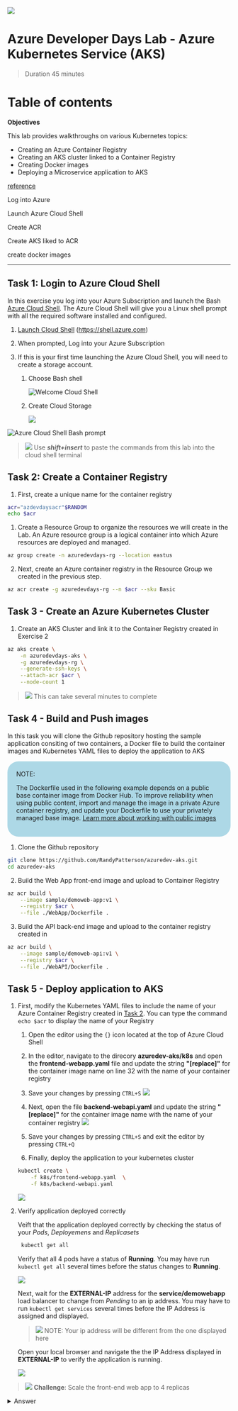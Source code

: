 
<style>
.note {
  border-radius: 25px;
  background: lightblue;
  padding: 20px;
  margin: 15px 0 15px 0
}
</style>


![](media/image_header.png)
# Azure Developer Days Lab - Azure Kubernetes Service (AKS)
>Duration 45 minutes

# Table of contents 


**Objectives**

This lab provides walkthroughs on various Kubernetes topics:  

  - Creating an Azure Container Registry
  - Creating an AKS cluster linked to a Container Registry
  - Creating Docker images
  - Deploying a Microservice application to AKS

[reference](https://docs.microsoft.com/en-us/azure/container-registry/container-registry-quickstart-task-cli)

Log into Azure

Launch Azure Cloud Shell 

Create ACR

Create AKS liked to ACR

create docker images

---
## Task 1: Login to Azure Cloud Shell
In this exercise you log into your Azure Subscription and launch the Bash [Azure Cloud Shell](https://docs.microsoft.com/en-us/azure/cloud-shell/overview). The Azure Cloud Shell will give you a Linux shell prompt with all the required software installed and configured.  

1. [Launch Cloud Shell](https://shell.azure.com)  (https://shell.azure.com)
1. When prompted, Log into your Azure Subscription 
1. If this is your first time launching the Azure Cloud Shell, you will need to create a storage account. 

    1. Choose Bash shell

        ![Welcome Cloud Shell](media/image-1.png) 
    
    1. Create Cloud Storage
    
        ![](/media/image-2.png)    

![](media/image-3.png "Azure Cloud Shell Bash prompt")
>![](media/idea.png) Use ***shift+insert*** to paste the commands from this lab into the cloud shell terminal

## Task 2: Create a Container Registry 

1. First, create a unique name for the container registry 
```bash
acr="azdevdaysacr"$RANDOM
echo $acr
```


1. Create a Resource Group to organize the resources we will create in the Lab.  An Azure resource group is a logical container into which Azure resources are deployed and managed.

```bash
az group create -n azuredevdays-rg --location eastus
```

2. Next, create an Azure container registry in the Resource Group we created in the previous step.

```bash 
az acr create -g azuredevdays-rg --n $acr --sku Basic
```

## Task 3 - Create an Azure Kubernetes Cluster 

1. Create an AKS Cluster and link it to the Container Registry created in Exercise 2

```bash 
az aks create \
    -n azuredevdays-aks \
    -g azuredevdays-rg \
    --generate-ssh-keys \
    --attach-acr $acr \
    --node-count 1
```
>![](media/idea.png) This can take several minutes to complete 



## Task 4 - Build and Push images
In this task you will clone the Github repository hosting the sample application consiting of two containers, a Docker file to build the container images and Kubernetes YAML files to deploy the application to AKS


<article class="note">
NOTE:

The Dockerfile used in the following example depends on a public base container image from Docker Hub. To improve reliability when using public content, import and manage the image in a private Azure container registry, and update your Dockerfile to use your privately managed base image. <a href="https://docs.microsoft.com/en-us/azure/container-registry/buffer-gate-public-content">Learn more about working with public images</a>
</article>


1. Clone the Github repository

```bash
git clone https://github.com/RandyPatterson/azuredev-aks.git
cd azuredev-aks
```

2. Build the Web App front-end image and upload to Container Registry
```bash
az acr build \
    --image sample/demoweb-app:v1 \
    --registry $acr \
    --file ./WebApp/Dockerfile .
```

3. Build the API back-end image and upload to the container registry created in 
```bash
az acr build \
    --image sample/demoweb-api:v1 \
    --registry $acr \
    --file ./WebAPI/Dockerfile .
```
## Task 5 - Deploy application to AKS

1. First, modify the Kubernetes YAML files to include the name of your Azure Container Registry created in [Task 2](#task-2-create-a-container-registry). You can type the command ``` echo $acr ``` to display the name of your Registry

    1. Open the editor using the ```{}``` icon located at the top of Azure Cloud Shell
    1. In the editor, navigate to the direcory **azuredev-aks/k8s** and open the **frontend-webapp.yaml** file and update the string **"[replace]"** for the container image name on line 32 with the name of your container registry 
    1. Save your changes by pressing ```CTRL+S```
    ![](media/image-4.png)

    1. Next, open the file **backend-webapi.yaml** and update the string **"[replace]"** for the container image name with the name of your container registry 
    ![](media/image-5.png)

    1. Save your changes by pressing ```CTRL+S``` and exit the editor by pressing ```CTRL+Q```

    1. Finally, deploy the application to your kubernetes cluster 

    ```bash
    kubectl create \
        -f k8s/frontend-webapp.yaml  \
        -f k8s/backend-webapi.yaml
    ```
    ![](media/image-6.png)

1. Verify application deployed correctly 

    Veift that the application deployed correctly by checking the status of your *Pods*, *Deployemens* and *Replicasets*
    ```bash
     kubectl get all
    ```

    Verify that all 4 pods have a status of **Running**. You may have run ```kubectl get all``` several times before the status changes to **Running**.  
    
    ![](media/image-7.png)

    Next, wait for the **EXTERNAL-IP** address for the **service/demowebapp** load balancer to change from *Pending* to an ip address.  You may have to run ```kubectl get services``` several times before the IP Address is assigned and displayed.  

    >![](media/idea.png) NOTE: Your ip address will be different from the one displayed here

    Open your local browser and navigate the the IP Address displayed in **EXTERNAL-IP** to verify the application is running.

    ![](media/image-8.png)



>![](/media/challange.png) **Challenge**: Scale the front-end web app to 4 replicas

<details>
<summary>Answer</summary>

### Scale the front-end web app to 4 replicas
```bash
kubectl scale ......
```
</details>